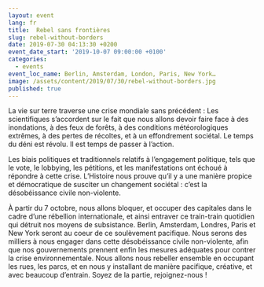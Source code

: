 ```yaml
---
layout: event
lang: fr
title:  Rebel sans frontières
slug: rebel-without-borders
date: 2019-07-30 04:13:30 +0200
event_date_start: '2019-10-07 09:00:00 +0100'
categories:
  - events
event_loc_name: Berlin, Amsterdam, London, Paris, New York…
image: /assets/content/2019/07/30/rebel-without-borders.jpg
published: true
---
```


La vie sur terre traverse une crise mondiale sans précédent : Les scientifiques s’accordent sur le fait que nous allons devoir faire face à des inondations, à des feux de forêts, à des conditions météorologiques extrêmes, à des  pertes de récoltes, et à un effondrement sociétal. Le temps du déni est révolu. Il est temps de passer à l’action.

Les biais politiques et traditionnels relatifs à l’engagement politique, tels que le vote, le lobbying, les pétitions, et les manifestations ont échoué à répondre à cette crise. L’Histoire nous prouve qu’il y a une manière propice et démocratique de susciter un changement sociétal : c’est la désobéissance civile non-violente. 

À partir du 7 octobre, nous allons bloquer, et occuper des capitales dans le cadre d’une rébellion internationale, et ainsi entraver ce train-train quotidien qui détruit nos moyens de subsistance. Berlin, Amsterdam, Londres, Paris et New York seront au coeur de ce soulèvement pacifique. Nous serons des milliers à nous engager dans cette désobéissance civile non-violente, afin que nos gouvernements prennent enfin les mesures adéquates pour contrer la crise environnementale.
Nous allons nous rebeller ensemble en occupant les rues, les parcs, et en nous y installant de manière pacifique, créative, et avec beaucoup d’entrain. Soyez de la partie, rejoignez-nous !

